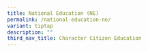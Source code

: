 ```yaml
---
title: National Education (NE)
permalink: /national-education-ne/
variant: tiptap
description: ""
third_nav_title: Character Citizen Education
---
```

